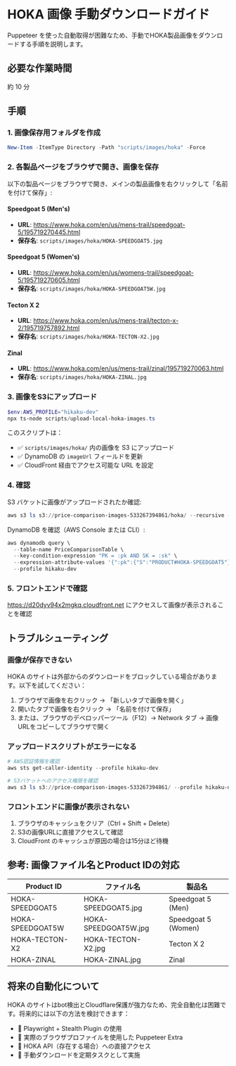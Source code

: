 # HOKA 画像 手動ダウンロードガイド

Puppeteer を使った自動取得が困難なため、手動でHOKA製品画像をダウンロードする手順を説明します。

## 必要な作業時間

約 10 分

## 手順

### 1. 画像保存用フォルダを作成

```powershell
New-Item -ItemType Directory -Path "scripts/images/hoka" -Force
```

### 2. 各製品ページをブラウザで開き、画像を保存

以下の製品ページをブラウザで開き、メインの製品画像を右クリックして「名前を付けて保存」:

#### Speedgoat 5 (Men's)
- **URL**: https://www.hoka.com/en/us/mens-trail/speedgoat-5/195719270445.html
- **保存名**: `scripts/images/hoka/HOKA-SPEEDGOAT5.jpg`

#### Speedgoat 5 (Women's)
- **URL**: https://www.hoka.com/en/us/womens-trail/speedgoat-5/195719270605.html
- **保存名**: `scripts/images/hoka/HOKA-SPEEDGOAT5W.jpg`

#### Tecton X 2
- **URL**: https://www.hoka.com/en/us/mens-trail/tecton-x-2/195719757892.html
- **保存名**: `scripts/images/hoka/HOKA-TECTON-X2.jpg`

#### Zinal
- **URL**: https://www.hoka.com/en/us/mens-trail/zinal/195719270063.html
- **保存名**: `scripts/images/hoka/HOKA-ZINAL.jpg`

### 3. 画像をS3にアップロード

```powershell
$env:AWS_PROFILE="hikaku-dev"
npx ts-node scripts/upload-local-hoka-images.ts
```

このスクリプトは：
- ✅ `scripts/images/hoka/` 内の画像を S3 にアップロード
- ✅ DynamoDB の `imageUrl` フィールドを更新
- ✅ CloudFront 経由でアクセス可能な URL を設定

### 4. 確認

S3 バケットに画像がアップロードされたか確認:

```powershell
aws s3 ls s3://price-comparison-images-533267394861/hoka/ --recursive --profile hikaku-dev
```

DynamoDB を確認（AWS Console または CLI）:

```powershell
aws dynamodb query \
  --table-name PriceComparisonTable \
  --key-condition-expression "PK = :pk AND SK = :sk" \
  --expression-attribute-values '{":pk":{"S":"PRODUCT#HOKA-SPEEDGOAT5"},":sk":{"S":"METADATA"}}' \
  --profile hikaku-dev
```

### 5. フロントエンドで確認

https://d20dyv94x2mgkq.cloudfront.net にアクセスして画像が表示されることを確認

## トラブルシューティング

### 画像が保存できない

HOKA のサイトは外部からのダウンロードをブロックしている場合があります。以下を試してください：

1. ブラウザで画像を右クリック → 「新しいタブで画像を開く」
2. 開いたタブで画像を右クリック → 「名前を付けて保存」
3. または、ブラウザのデベロッパーツール（F12）→ Network タブ → 画像URLをコピーしてブラウザで開く

### アップロードスクリプトがエラーになる

```powershell
# AWS認証情報を確認
aws sts get-caller-identity --profile hikaku-dev

# S3バケットへのアクセス権限を確認
aws s3 ls s3://price-comparison-images-533267394861/ --profile hikaku-dev
```

### フロントエンドに画像が表示されない

1. ブラウザのキャッシュをクリア（Ctrl + Shift + Delete）
2. S3の画像URLに直接アクセスして確認
3. CloudFront のキャッシュが原因の場合は15分ほど待機

## 参考: 画像ファイル名とProduct IDの対応

| Product ID | ファイル名 | 製品名 |
|---|---|---|
| HOKA-SPEEDGOAT5 | HOKA-SPEEDGOAT5.jpg | Speedgoat 5 (Men) |
| HOKA-SPEEDGOAT5W | HOKA-SPEEDGOAT5W.jpg | Speedgoat 5 (Women) |
| HOKA-TECTON-X2 | HOKA-TECTON-X2.jpg | Tecton X 2 |
| HOKA-ZINAL | HOKA-ZINAL.jpg | Zinal |

## 将来の自動化について

HOKA のサイトはbot検出とCloudflare保護が強力なため、完全自動化は困難です。将来的には以下の方法を検討できます：

- 🔄 Playwright + Stealth Plugin の使用
- 🔄 実際のブラウザプロファイルを使用した Puppeteer Extra
- 🔄 HOKA API（存在する場合）への直接アクセス
- 🔄 手動ダウンロードを定期タスクとして実施
